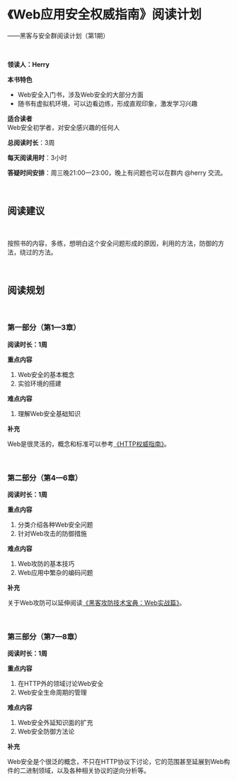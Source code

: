 # 《Web应用安全权威指南》阅读计划

——黑客与安全群阅读计划（第1期）

<br>

**领读人：Herry**

**本书特色**  

- Web安全入门书，涉及Web安全的大部分方面
- 随书有虚拟机环境，可以边看边练，形成直观印象，激发学习兴趣 

**适合读者**  
Web安全初学者，对安全感兴趣的任何人

**总阅读时长**：3周

**每天阅读用时**：3小时

**答疑时间安排**：周三晚21:00—23:00，晚上有问题也可以在群内 @herry 交流。

<br>

## 阅读建议   

<br>

按照书的内容，多练，想明白这个安全问题形成的原因，利用的方法，防御的方法，绕过的方法。

<br>

## 阅读规划

<br>

### 第一部分（第1—3章）

<div style="margin-top:10px"></div>

**阅读时长：1周**

**重点内容**

1. Web安全的基本概念
2. 实验环境的搭建

**难点内容**

1. 理解Web安全基础知识

**补充**  

Web是很灵活的，概念和标准可以参考<a href="http://www.ituring.com.cn/book/844">《HTTP权威指南》</a>。

<br>

### 第二部分（第4—6章）

<div style="margin-top:10px"></div>

**阅读时长：1周**

**重点内容**

1. 分类介绍各种Web安全问题
2. 针对Web攻击的防御措施

**难点内容**

1. Web攻防的基本技巧
2. Web应用中繁杂的编码问题

**补充** 

关于Web攻防可以延伸阅读<a href="http://www.ituring.com.cn/book/885">《黑客攻防技术宝典：Web实战篇》</a>。

<br>

### 第三部分（第7—8章）

<div style="margin-top:10px"></div>

**阅读时长：1周**

**重点内容**

1. 在HTTP外的领域讨论Web安全
2. Web安全生命周期的管理

**难点内容**

1. Web安全外延知识面的扩充
2. Web安全防御方法论

**补充**   

Web安全是个很泛的概念，不只在HTTP协议下讨论，它的范围甚至延展到Web构件的二进制领域，以及各种相关协议的逆向分析等。






